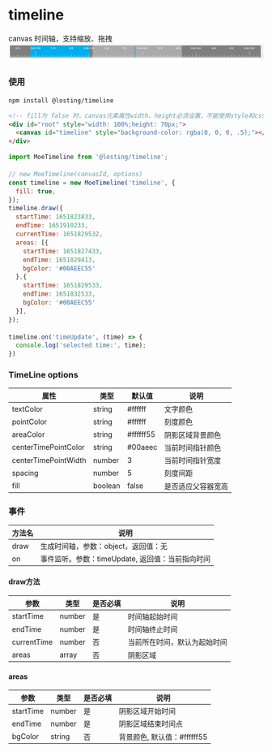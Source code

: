 <!--
 * @Author: losting
 * @Date: 2022-05-07 15:31:25
 * @LastEditTime: 2022-05-11 12:24:38
 * @LastEditors: losting
 * @Description: 
 * @FilePath: \timeline\README.md
-->
# timeline
canvas 时间轴，支持缩放、拖拽
![preview](./example/demo.png)

### 使用
``` shell
npm install @losting/timeline
```
``` html
<!-- fill为 false 时，canvas元素属性width、height必须设置，不能使用style和css -->
<div id="root" style="width: 100%;height: 70px;">
  <canvas id="timeline" style="background-color: rgba(0, 0, 0, .5);"></canvas>
</div>
```

``` JavaScript
import MoeTimeline from '@losting/timeline';

// new MoeTimeline(canvasId, options)
const timeline = new MoeTimeline('timeline', {
  fill: true,
});
timeline.draw({
  startTime: 1651823833,
  endTime: 1651910233,
  currentTime: 1651829532,
  areas: [{
    startTime: 1651827433,
    endTime: 1651829413,
    bgColor: '#00AEEC55'
  },{
    startTime: 1651829533,
    endTime: 1651832533,
    bgColor: '#00AEEC55'
  }],
});

timeline.on('timeUpdate', (time) => {
  console.log('selected time:', time);
})
```

### TimeLine options
| 属性 | 类型 | 默认值 | 说明 |
| --- | --- | --- | --- |
| textColor | string | #ffffff | 文字颜色 |
| pointColor | string | #ffffff | 刻度颜色 |
| areaColor | string | #ffffff55 | 阴影区域背景颜色 |
| centerTimePointColor | string | #00aeec | 当前时间指针颜色 |
| centerTimePointWidth | number | 3 | 当前时间指针宽度 |
| spacing | number | 5 | 刻度间距 |
| fill | boolean | false | 是否适应父容器宽高 |


### 事件

| 方法名 | 说明 |
| --- | --- |
| draw | 生成时间轴，参数：object，返回值：无 |
| on | 事件监听。参数：timeUpdate, 返回值：当前指向时间 |

#### draw方法
| 参数 | 类型 | 是否必填 | 说明 |
| --- | --- | --- | --- |
| startTime | number | 是 | 时间轴起始时间 |
| endTime | number | 是 | 时间轴终止时间 |
| currentTime | number | 否 | 当前所在时间，默认为起始时间 |
| areas | array | 否 | 阴影区域 |

#### areas
| 参数 | 类型 | 是否必填 | 说明 |
| --- | --- | --- | --- |
| startTime | number | 是 | 阴影区域开始时间 |
| endTime | number | 是 | 阴影区域结束时间点 |
| bgColor | string | 否 | 背景颜色, 默认值：#ffffff55 |

